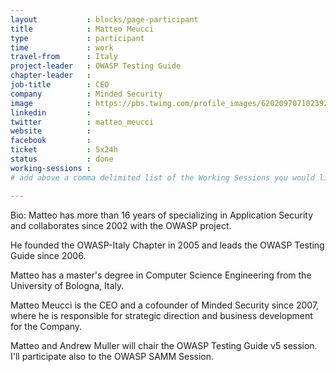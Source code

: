 ```yaml
---
layout           : blocks/page-participant
title            : Matteo Meucci
type             : participant
time             : work
travel-from      : Italy
project-leader   : OWASP Testing Guide
chapter-leader   :
job-title        : CEO
company          : Minded Security
image            : https://pbs.twimg.com/profile_images/620209707102392320/NTIZjxXt.jpg
linkedin         :
twitter          : matteo_meucci
website          :
facebook         :
ticket           : 5x24h
status           : done
working-sessions :
# add above a comma delimited list of the Working Sessions you would like to attend (use the session's title)

---
```


Bio: Matteo has more than 16 years of specializing in Application Security and collaborates since 2002 with the OWASP project.

He founded the OWASP-Italy Chapter in 2005 and leads the OWASP Testing Guide since 2006.

Matteo has a master's degree in Computer Science Engineering from the University of Bologna, Italy.

Matteo Meucci is the CEO and a cofounder of Minded Security since 2007, where he is responsible for strategic direction
and business development for the Company. 

Matteo and Andrew Muller will chair the OWASP Testing Guide v5 session.
I'll participate also to the OWASP SAMM Session.
